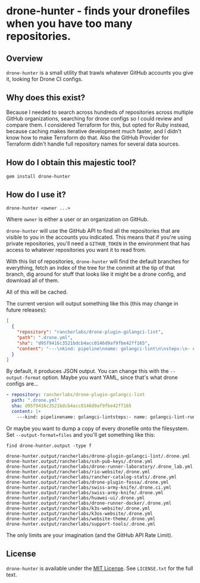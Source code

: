 # drone-hunter - finds your dronefiles when you have too many repositories.

## Overview

`drone-hunter` is a small utility that trawls whatever GitHub accounts you give it, looking for Drone CI configs.

## Why does this exist?

Because I needed to search across hundreds of repositories across multiple GitHub organizations, searching for drone configs so I could review and compare them. I considered Terraform for this, but opted for Ruby instead, because caching makes iterative development much faster, and I didn't know how to make Terraform do that. Also the GitHub Provider for Terraform didn't handle full repository names for several data sources.

## How do I obtain this majestic tool?

```shell
gem install drone-hunter
```

## How do I use it?

```shell
drone-hunter <owner ...>
```

Where `owner` is either a user or an organization on GitHub.

`drone-hunter` will use the GitHub API to find all the repositories that are visible to you in the accounts you indicated. This means that if you're using private repositories, you'll need a `GITHUB_TOKEN` in the environment that has access to whatever repositories you want it to read from.

With this list of repositories, `drone-hunter` will find the default branches for everything, fetch an index of the tree for the commit at the tip of that branch, dig around for stuff that looks like it might be a drone config, and download all of them.

All of this will be cached.

The current version will output something like this (this may change in future releases):

```json
[
  {
    "repository": "rancherlabs/drone-plugin-golangci-lint",
    "path": ".drone.yml",
    "sha": "d95f9416c3521bdcb4acc0146d9af9fbe42ff165",
    "content": "---\nkind: pipeline\nname: golangci-lint\n\nsteps:\n- name: golangci-lint-run\n  image: rancher/drone-golangci-lint:latest\n  failure: ignore\n\n---\nkind: pipeline\nname: docker\n\nsteps:\n- name: publish\n  image: plugins/docker\n  settings:\n    username:\n      from_secret: docker_username\n    password:\n      from_secret: docker_password\n    repo: rancher/drone-golangci-lint\n    tags: latest\n  when:\n    instance:\n      - drone-publish.rancher.io\n    ref:\n      include:\n        - \"refs/heads/*\"\n        - \"refs/tags/*\"\n        - \"refs/pull/*\"\n    event:\n      - push\n      - tag\n\n"
  }
]
```

By default, it produces JSON output. You can change this with the `--output-format` option. Maybe you want YAML, since that's what drone configs are...

```yaml
- repository: rancherlabs/drone-plugin-golangci-lint
  path: ".drone.yml"
  sha: d95f9416c3521bdcb4acc0146d9af9fbe42ff165
  content: |+
    ---kind: pipelinename: golangci-lintsteps:- name: golangci-lint-run  image: rancher/drone-golangci-lint:latest  failure: ignore---kind: pipelinename: dockersteps:- name: publish  image: plugins/docker  settings:    username:      from_secret: docker_username    password:      from_secret: docker_password    repo: rancher/drone-golangci-lint    tags: latest  when:    instance:      - drone-publish.rancher.io    ref:      include:        - "refs/heads/*"        - "refs/tags/*"        - "refs/pull/*"    event:      - push      - tag
```

Or maybe you want to dump a copy of every dronefile onto the filesystem. Set `--output-format=files` and you'll get something like this:

```shell
find drone-hunter.output -type f
```

```text
drone-hunter.output/rancherlabs/drone-plugin-golangci-lint/.drone.yml
drone-hunter.output/rancherlabs/ssh-pub-keys/.drone.yml
drone-hunter.output/rancherlabs/drone-runner-laboratory/.drone_lab.yml
drone-hunter.output/rancherlabs/rio-website/.drone.yml
drone-hunter.output/rancherlabs/rancher-catalog-stats/.drone.yml
drone-hunter.output/rancherlabs/drone-plugin-fossa/.drone.yml
drone-hunter.output/rancherlabs/swiss-army-knife/.drone.ci.yml
drone-hunter.output/rancherlabs/swiss-army-knife/.drone.yml
drone-hunter.output/rancherlabs/huawei-ui/.drone.yml
drone-hunter.output/rancherlabs/drone-runner-docker/.drone.yml
drone-hunter.output/rancherlabs/k3s-website/.drone.yml
drone-hunter.output/rancherlabs/k3os-website/.drone.yml
drone-hunter.output/rancherlabs/website-theme/.drone.yml
drone-hunter.output/rancherlabs/support-tools/.drone.yml
```

The only limits are your imagination (and the GitHub API Rate Limit).

## License

`drone-hunter` is available under the [MIT License](https://tldrlegal.com/license/mit-license). See `LICENSE.txt` for the full text.
